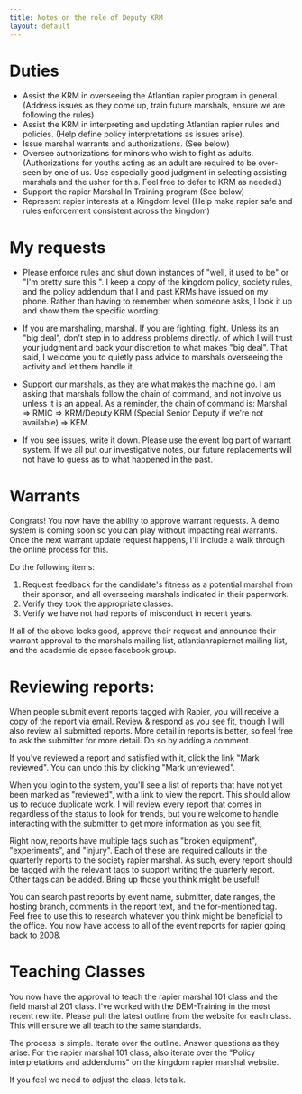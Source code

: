 ```yaml
---
title: Notes on the role of Deputy KRM
layout: default
---
```


# Duties

* Assist the KRM in overseeing the Atlantian rapier program in general.  (Address issues as they come up, train future marshals, ensure we are following the rules)
* Assist the KRM in interpreting and updating Atlantian rapier rules and policies.  (Help define policy interpretations as issues arise).
* Issue marshal warrants and authorizations.  (See below)
* Oversee authorizations for minors who wish to fight as adults.  (Authorizations for youths acting as an adult are required to be over-seen by one of us.  Use especially good judgment in selecting assisting marshals and the usher for this.  Feel free to defer to KRM as needed.)
* Support the rapier Marshal In Training program (See below)
* Represent rapier interests at a Kingdom level (Help make rapier safe and rules enforcement consistent across the kingdom)

# My requests

* Please enforce rules and shut down instances of "well, it used to be" or "I'm pretty sure this <thing I made up>".  I keep a copy of the kingdom policy, society rules, and the policy addendum that I and past KRMs have issued on my phone.  Rather than having to remember when someone asks, I look it up and show them the specific wording.

* If you are marshaling, marshal.  If you are fighting, fight.  Unless its an "big deal", don't step in to address problems directly.  of which I will trust your judgment and back your discretion to what makes "big deal".  That said, I welcome you to quietly pass advice to marshals overseeing the activity and let them handle it.

* Support our marshals, as they are what makes the machine go.  I am asking that marshals follow the chain of command, and not involve us unless it is an appeal.  As a reminder, the chain of command is: Marshal => RMIC => KRM/Deputy KRM (Special Senior Deputy if we're not available) => KEM.

* If you see issues, write it down.  Please use the event log part of warrant system.  If we all put our investigative notes, our future replacements will not have to guess as to what happened in the past.

# Warrants

Congrats!  You now have the ability to approve warrant requests.  A demo system is coming soon so you can play without impacting real warrants.  Once the next warrant update request happens, I'll include a walk through the online process for this.

Do the following items:

1) Request feedback for the candidate's fitness as a potential marshal from their sponsor, and all overseeing marshals indicated in their paperwork.
2) Verify they took the appropriate classes.
3) Verify we have not had reports of misconduct in recent years.

If all of the above looks good, approve their request and announce their warrant approval to the marshals mailing list, atlantianrapiernet mailing list, and the academie de epsee facebook group.

# Reviewing reports:

When people submit event reports tagged with Rapier, you will receive a copy of the report via email.  Review & respond as you see fit, though I will also review all submitted reports.   More detail in reports is better, so feel free to ask the submitter for more detail.  Do so by adding a comment.

If you've reviewed a report and satisfied with it, click the link "Mark reviewed".  You can undo this by clicking "Mark unreviewed".

When you login to the system, you'll see a list of reports that have not yet been marked as "reviewed", with a link to view the report.  This should allow us to reduce duplicate work.  I will review every report that comes in regardless of the status to look for trends, but you're welcome to handle interacting with the submitter to get more information as you see fit, 

Right now, reports have multiple tags such as "broken equipment", "experiments", and "injury".  Each of these are required callouts in the quarterly reports to the society rapier marshal.  As such, every report should be tagged with the relevant tags to support writing the quarterly report.  Other tags can be added.  Bring up those you think might be useful!

You can search past reports by event name, submitter, date ranges, the hosting branch, comments in the report text, and the for-mentioned tag.  Feel free to use this to research whatever you think might be beneficial to the office.  You now have access to all of the event reports for rapier going back to 2008.

# Teaching Classes

You now have the approval to teach the rapier marshal 101 class and the field marshal 201 class.  I've worked with the DEM-Training in the most recent rewrite.  Please pull the latest outline from the website for each class.  This will ensure we all teach to the same standards.

The process is simple.  Iterate over the outline.  Answer questions as they arise.  For the rapier marshal 101 class, also iterate over the "Policy interpretations and addendums" on the kingdom rapier marshal website.

If you feel we need to adjust the class, lets talk.
